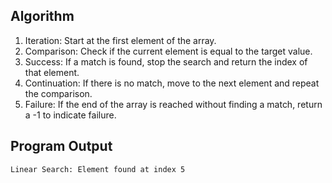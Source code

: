 ## Algorithm
1. Iteration: Start at the first element of the array.
2. Comparison: Check if the current element is equal to the target value.
3. Success: If a match is found, stop the search and return the index of that element.
4. Continuation: If there is no match, move to the next element and repeat the comparison.
5. Failure: If the end of the array is reached without finding a match, return a -1 to indicate failure.

## Program Output
```
Linear Search: Element found at index 5
```